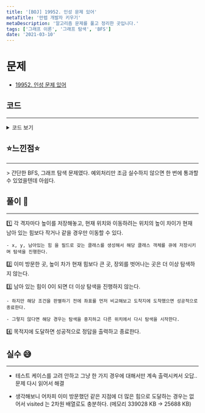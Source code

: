 ```yaml
---
title: '[BOJ] 19952. 인성 문제 있어'
metaTitle: '만렙 개발자 키우기'
metaDescription: '알고리즘 문제를 풀고 정리한 곳입니다.'
tags: ['그래프 이론', '그래프 탐색', 'BFS']
date: '2021-03-10'
---
```


# 문제

- [19952. 인성 문제 있어](https://www.acmicpc.net/problem/19952)

## 코드

<hr/>
<details><summary> 코드 보기 </summary>

```java
import java.io.BufferedReader;
import java.io.IOException;
import java.io.InputStreamReader;
import java.util.LinkedList;
import java.util.Queue;
import java.util.StringTokenizer;

class Inseong{
    int x, y, f;

    public Inseong(int x, int y, int f) {
        this.x = x;
        this.y = y;
        this.f = f;
    }
}
public class Q19952 {
    static int t, h, w, o, f, sx, sy, ex, ey;
    static int board[][], dx[] = {-1, 0, 1, 0}, dy[] = {0, 1, 0, -1};
    public static void main(String[] args) throws IOException {
        BufferedReader br = new BufferedReader(new InputStreamReader(System.in));
        t = stoi(br.readLine());
        while(t-- > 0) {
            init(br);
            solution();
        }
    }

    private static void solution() {
        boolean visited[][][] = new boolean[h + 1][w + 1][10001];
        visited[sx][sy][f] = true;
        Inseong s = new Inseong(sx, sy, f);
        Queue<Inseong> q = new LinkedList<>();
        q.add(s);
        while (!q.isEmpty()) {
            Inseong here = q.poll();
            int x = here.x, y = here.y, power = here.f;
            if(x == ex && y == ey){
                System.out.println("잘했어!!");
                return;
            }
            if(power == 0) continue;
            for (int d = 0; d < 4; d++) {
                int nx = x + dx[d], ny = y + dy[d];
                if(!isBorder(nx, ny)) continue;

                int up = board[nx][ny] - board[x][y];
                if(visited[nx][ny][power - 1] || power < up)
                    continue;
                visited[nx][ny][power - 1] = true;
                q.add(new Inseong(nx, ny, power - 1));
            }
        }
        System.out.println("인성 문제있어??");
    }

    private static boolean isBorder(int x, int y) {
        return (x >= 1 && x <= h && y >= 1 && y <= w);
    }

    private static void init(BufferedReader br) throws IOException {
        StringTokenizer st = new StringTokenizer(br.readLine());
        h = stoi(st.nextToken());
        w = stoi(st.nextToken());
        o = stoi(st.nextToken());
        f = stoi(st.nextToken());
        sx = stoi(st.nextToken());
        sy = stoi(st.nextToken());
        ex = stoi(st.nextToken());
        ey = stoi(st.nextToken());
        board = new int[h + 1][w + 1];
        for (int i = 0; i < o; i++) {
            st = new StringTokenizer(br.readLine());
            board[stoi(st.nextToken())][stoi(st.nextToken())] = stoi(st.nextToken());
        }
    }

    private static int stoi(String str) {
        return Integer.parseInt(str);
    }
}
```

</details>

## ⭐️느낀점⭐️

<hr/>
> 간단한 BFS, 그래프 탐색 문제였다. 예외처리만 조금 실수하지 않으면 한 번에 통과할 수 있었을텐데 아쉽다.

## 풀이 📣

<hr/>

1️⃣ 각 격자마다 높이를 저장해놓고, 현재 위치와 이동하려는 위치의 높이 차이가 현재 남아 있는 힘보다 작거나 같을 경우만 이동할 수 있다.

    - x, y, 남아있는 힘 을 필드로 갖는 클래스를 생성해서 해당 클래스 객체를 큐에 저장시키며 탐색을 진행한다.

2️⃣ 이미 방문한 곳, 높이 차가 현재 힘보다 큰 곳, 장외를 벗어나는 곳은 더 이상 탐색하지 않는다.

3️⃣ 남아 있는 힘이 0이 되면 더 이상 탐색을 진행하지 않는다.

    - 하지만 해당 조건을 판별하기 전에 좌표를 먼저 비교해보고 도착지에 도착했으면 성공적으로 종료한다.

    - 그렇지 않다면 해당 경우는 탐색을 중지하고 다른 위치에서 다시 탐색을 시작한다.

4️⃣ 목적지에 도달하면 성공적으로 정답을 출력하고 종료한다.

## 실수 😅

<hr/>

- 테스트 케이스를 고려 안하고 그냥 한 가지 경우에 대해서만 계속 출력시켜서 오답.. 문제 다시 읽어서 해결

- 생각해보니 어차피 이미 방문했던 같은 지점에 더 많은 힘으로 도달하는 경우는 없어서 visited 는 2차원 배열로도 충분하다. (메모리 339028 KB -> 25688 KB)
